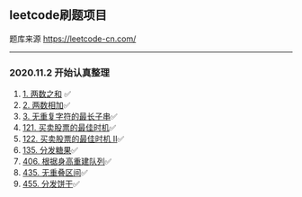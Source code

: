 ## leetcode刷题项目
题库来源 https://leetcode-cn.com/

---
### 2020.11.2 开始认真整理

1. [1. 两数之和](src/main/java/cn/zbq/leet0001/twosum/README.md) ✅
2. [2. 两数相加](src/main/java/cn/zbq/leet0002/addtwonumbers/README.md)✅
3. [3. 无重复字符的最长子串](src/main/java/cn/zbq/leet0003/lengthoflongestsubstring/README.md)✅
121. [121. 买卖股票的最佳时机](src/main/java/cn/zbq/leet0121/besttimetobuyandsellstock/README.md)✅
122. [122. 买卖股票的最佳时机 II](src/main/java/cn/zbq/leet0122/besttimetobuyandsellstockii/README.md)✅
135. [135. 分发糖果](src/main/java/cn/zbq/leet0135/candy/README.md)✅
406. [406. 根据身高重建队列](src/main/java/cn/zbq/leet0406/reconstructqueue/README.md)✅
435. [435. 无重叠区间](src/main/java/cn/zbq/leet0435/nonoverlappingintervals/README.md)✅
455. [455. 分发饼干](src/main/java/cn/zbq/leet0455/assigncookies/README.md)✅
